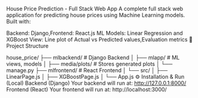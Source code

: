 House Price Prediction - Full Stack Web App
A complete full stack web application for predicting house prices using Machine Learning models. Built with:

 Backend: Django,Frontend: React.js
 ML Models: Linear Regression and XGBoost
 View:
Line plot of Actual vs Predicted values,Evaluation metrics 
📂 Project Structure

house_price/
├── mlbackend/           # Django Backend
│   ├── mlapp/           # ML views, models
│   ├── media/plots/     # Stores generated plots
│   └── manage.py
├── mlfrontend/      # React Frontend
│   └── src/
│       ├── LinearPage.js
│       ├── XGBoostPage.js
│       └── App.js
⚙️ Installation & Run (Local)
Backend (Django)
Your backend will run at: http://127.0.0.1:8000/
Frontend (React)
Your frontend will run at: http://localhost:3000/



